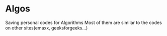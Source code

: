 # Algos
Saving personal codes for Algorithms
Most of them are similar to the codes on other sites(emaxx, geeksforgeeks...)
